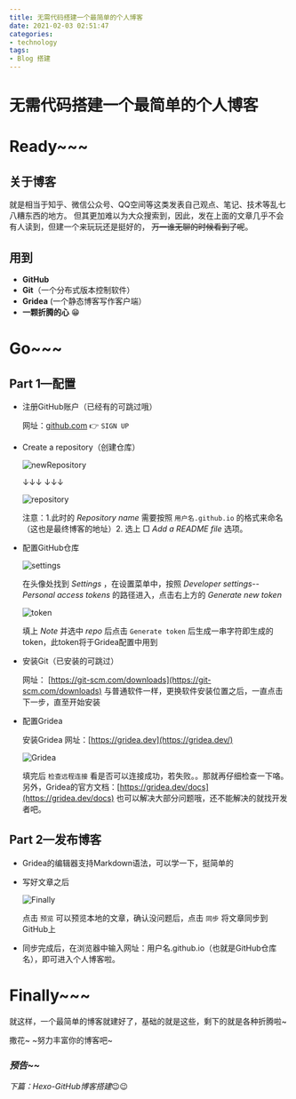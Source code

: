 ```yaml
---
title: 无需代码搭建一个最简单的个人博客
date: 2021-02-03 02:51:47
categories:
- technology
tags: 
- Blog 搭建
---
```


# 无需代码搭建一个最简单的个人博客

# Ready~~~

## 关于博客

就是相当于知乎、微信公众号、QQ空间等这类发表自己观点、笔记、技术等乱七八糟东西的地方。 但其更加难以为大众搜索到，因此，发在上面的文章几乎不会有人读到，但建一个来玩玩还是挺好的， ~~万一谁无聊的时候看到了呢~~。

## 用到

- **GitHub**
- **Git**（一个分布式版本控制软件）
- **Gridea** (一个静态博客写作客户端）
- **一颗折腾的心** 😁

# Go~~~

## Part 1—配置

- 注册GitHub账户（已经有的可跳过哦）

  网址：[github.com](http://github.com) 👉 `SIGN UP`

- Create a repository（创建仓库）

  ![newRepository](https://s3.ax1x.com/2021/02/03/ylAEjK.png)

  ↓↓↓
  ↓↓↓

  ![repository](https://s3.ax1x.com/2021/02/03/ylAmHe.png)

  注意：1.此时的 *Repository name* 需要按照 `用户名.github.io` 的格式来命名（这也是最终博客的地址）2. 选上 □ *Add a README file* 选项。

  

- 配置GitHub仓库

  ![settings](https://s3.ax1x.com/2021/02/03/ylAAc6.png)

  在头像处找到 *Settings* ，在设置菜单中，按照 *Developer settings*--*Personal access tokens* 的路径进入，点击右上方的 *Generate new token*

  

  ![token](https://s3.ax1x.com/2021/02/03/ylAeBD.png)

  填上 *Note* 并选中 *repo* 后点击 `Generate token` 后生成一串字符即生成的token，此token将于Gridea配置中用到

  

- 安装Git（已安装的可跳过）

  网址： [https://git-scm.com/downloads](https://git-scm.com/downloads)
  与普通软件一样，更换软件安装位置之后，一直点击下一步，直至开始安装

- 配置Gridea

  安装Gridea  网址：[https://gridea.dev](https://gridea.dev/) 

  ![Gridea](https://s3.ax1x.com/2021/02/03/ylAuAH.png)

  填完后 `检查远程连接` 看是否可以连接成功，若失败。。那就再仔细检查一下咯。另外，Gridea的官方文档：[https://gridea.dev/docs](https://gridea.dev/docs) 也可以解决大部分问题哦，还不能解决的就找开发者吧。

## Part 2—发布博客

- Gridea的编辑器支持Markdown语法，可以学一下，挺简单的

- 写好文章之后

  ![Finally](https://s3.ax1x.com/2021/02/03/ylAZnO.png)

  点击 `预览` 可以预览本地的文章，确认没问题后，点击 `同步` 将文章同步到GitHub上

- 同步完成后，在浏览器中输入网址：用户名.github.io（也就是GitHub仓库名），即可进入个人博客啦。

# Finally~~~

就这样，一个最简单的博客就建好了，基础的就是这些，剩下的就是各种折腾啦~

撒花~ ~努力丰富你的博客吧~

### *预告~~*

*下篇：Hexo-GitHub博客搭建*😉😉